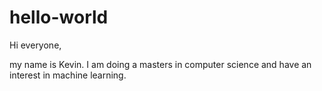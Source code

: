 # hello-world
Hi everyone,

my name is Kevin. I am doing a masters in computer science and have an interest in machine learning.
